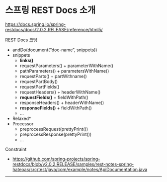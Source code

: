 # 스프링 REST Docs 소개

https://docs.spring.io/spring-restdocs/docs/2.0.2.RELEASE/reference/html5/

REST Docs 코딩

* andDo(document(“doc-name”, snippets))
* snippets
  * **links()**
  * requestParameters() + parameterWithName()
  * pathParameters() + parametersWithName()
  * requestParts() + partWithname()
  * requestPartBody()
  * requestPartFields()
  * requestHeaders() + headerWithName()
  * **requestFields()** + fieldWithPath()
  * responseHeaders() + headerWithName()
  * **responseFields()** + fieldWithPath()
  * ...
* Relaxed*
* Processor
  * preprocessRequest(prettyPrint())
  * preprocessResponse(prettyPrint())
  * ...

Constraint

* https://github.com/spring-projects/spring-restdocs/blob/v2.0.2.RELEASE/samples/rest-notes-spring-hateoas/src/test/java/com/example/notes/ApiDocumentation.java

---





